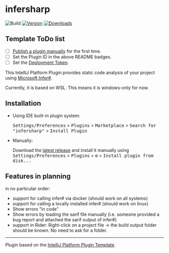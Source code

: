 # infersharp

![Build](https://github.com/nils-a/infersharp/workflows/Build/badge.svg)
[![Version](https://img.shields.io/jetbrains/plugin/v/PLUGIN_ID.svg)](https://plugins.jetbrains.com/plugin/PLUGIN_ID)
[![Downloads](https://img.shields.io/jetbrains/plugin/d/PLUGIN_ID.svg)](https://plugins.jetbrains.com/plugin/PLUGIN_ID)

## Template ToDo list
- [ ] [Publish a plugin manually](https://plugins.jetbrains.com/docs/intellij/publishing-plugin.html?from=IJPluginTemplate) for the first time.
- [ ] Set the Plugin ID in the above README badges.
- [ ] Set the [Deployment Token](https://plugins.jetbrains.com/docs/marketplace/plugin-upload.html).

<!-- Plugin description -->
This IntelliJ Platform Plugin provides static code analysis of your
project using [Microsoft Infer#](https://github.com/microsoft/infersharp).

Currently, it is based on WSL. This means it is windows-only for now. 

<!-- Plugin description end -->

## Installation

- Using IDE built-in plugin system:
  
  <kbd>Settings/Preferences</kbd> > <kbd>Plugins</kbd> > <kbd>Marketplace</kbd> > <kbd>Search for "infersharp"</kbd> >
  <kbd>Install Plugin</kbd>
  
- Manually:

  Download the [latest release](https://github.com/nils-a/infersharp/releases/latest) and install it manually using
  <kbd>Settings/Preferences</kbd> > <kbd>Plugins</kbd> > <kbd>⚙️</kbd> > <kbd>Install plugin from disk...</kbd>

## Features in planning

in no particular order:

- support for calling infer# via docker (should work on all systems)
- support for calling a locally installed infer# (should work on linux)
- Show errors "in code"
- Show errors by loading the sarif file manually
  (i.e. someone provided a bug report and attached the sarif output of infer#)
- support in Rider: Right-click on a project file -> the build output folder should be known.
  No need to ask for a folder.

---
Plugin based on the [IntelliJ Platform Plugin Template][template].

[template]: https://github.com/JetBrains/intellij-platform-plugin-template
